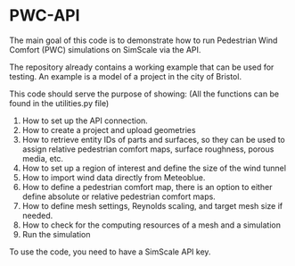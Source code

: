 # PWC-API
The main goal of this code is to demonstrate how to run Pedestrian Wind Comfort (PWC) simulations on SimScale via the API.

The repository already contains a working example that can be used for testing. An example is a model of a project in the city of Bristol.

This code should serve the purpose of showing: (All the functions can be found in the utilities.py file)

1. How to set up the API connection.
2. How to create a project and upload geometries
3. How to retrieve entity IDs of parts and surfaces, so they can be used to assign relative pedestrian comfort maps, surface roughness, porous media, etc.   
4. How to set up a region of interest and define the size of the wind tunnel 
5. How to import wind data directly from Meteoblue. 
6. How to define a pedestrian comfort map, there is an option to either define absolute or relative pedestrian comfort maps.
7. How to define mesh settings, Reynolds scaling, and target mesh size if needed. 
8. How to check for the computing resources of a mesh and a simulation
9. Run the simulation

To use the code, you need to have a SimScale API key.
